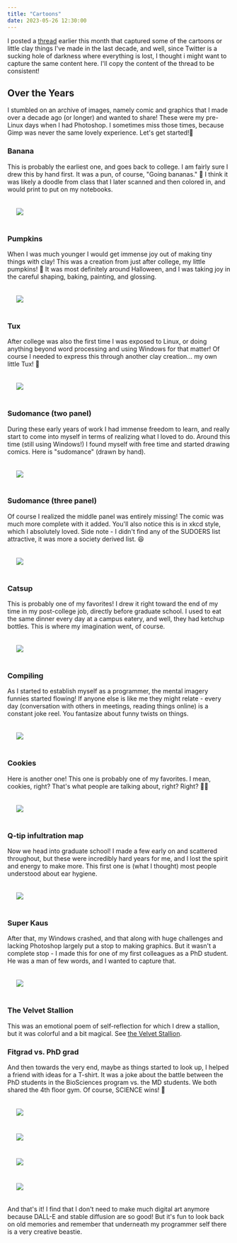 ```yaml
---
title: "Cartoons"
date: 2023-05-26 12:30:00
---
```


I posted a [thread](https://twitter.com/vsoch/status/1652755042309664769) earlier this month that captured some of the cartoons or little clay things I've made in the last decade, and well, since Twitter is a sucking hole of darkness where everything is lost, I thought i might want to capture the
same content here. I'll copy the content of the thread to be consistent!

## Over the Years

I stumbled on an archive of images, namely comic and graphics that I made over a decade ago (or longer) and wanted to share! These were my pre-Linux days when I had Photoshop. I sometimes miss those times, because Gimp was never the same lovely experience. Let's get started!🧵

### Banana

This is probably the earliest one, and goes back to college. I am fairly sure I drew this by hand first. It was a pun, of course, "Going bananas." 🍌 I think it was likely a doodle from class that I later scanned and then colored in, and would print to put on my notebooks.

<div style="padding:20px">
  <img src="{{ site.baseurl }}/assets/images/posts/cartoons/banana.png">
</div>


### Pumpkins

When I was much younger I would get immense joy out of making tiny things with clay! This was a creation from just after college, my little pumpkins! 🎃 It was most definitely around Halloween, and I was taking joy in the careful shaping, baking, painting, and glossing.

<div style="padding:20px">
  <img src="{{ site.baseurl }}/assets/images/posts/cartoons/pumpkins.jpeg">
</div>


### Tux

After college was also the first time I was exposed to Linux, or doing anything beyond word processing and using Windows for that matter! Of course I needed to express this through another clay creation... my own little Tux! 🐧

<div style="padding:20px">
  <img src="{{ site.baseurl }}/assets/images/posts/cartoons/tux.jpeg">
</div>


### Sudomance (two panel)

During these early years of work I had immense freedom to learn, and really start to come into myself in terms of realizing what I loved to do. Around this time (still using Windows!) I found myself with free time and started drawing comics. Here is "sudomance" (drawn by hand).

<div style="padding:20px">
  <img src="{{ site.baseurl }}/assets/images/posts/cartoons/sudomance.jpeg">
</div>

### Sudomance (three panel)

Of course I realized the middle panel was entirely missing! The comic was much more complete with it added. You'll also notice this is in xkcd style, which I absolutely loved. Side note - I didn't find any of the SUDOERS list attractive, it was more a society derived list. 😆

<div style="padding:20px">
  <img src="{{ site.baseurl }}/assets/images/posts/cartoons/sudomance.png">
</div>

### Catsup

This is probably one of my favorites! I drew it right toward the end of my time in my post-college job, directly before graduate school. I used to eat the same dinner every day at a campus eatery, and well, they had ketchup bottles. This is where my imagination went, of course.

<div style="padding:20px">
  <img src="{{ site.baseurl }}/assets/images/posts/cartoons/catsup.jpeg">
</div>


### Compiling

As I started to establish myself as a programmer, the mental imagery funnies started flowing! If anyone else is like me they might relate - every day (conversation with others in meetings, reading things online) is a constant joke reel. You fantasize about funny twists on things.

<div style="padding:20px">
  <img src="{{ site.baseurl }}/assets/images/posts/cartoons/compiling.png">
</div>


### Cookies

Here is another one! This one is probably one of my favorites. I mean, cookies, right? That's what people are talking about, right? Right? 🍪😆

<div style="padding:20px">
  <img src="{{ site.baseurl }}/assets/images/posts/cartoons/cookies.png">
</div>


### Q-tip infultration map

Now we head into graduate school! I made a few early on and scattered throughout, but these were incredibly hard years for me, and I lost the spirit and energy to make more. This first one is (what I thought) most people understood about ear hygiene.

<div style="padding:20px">
  <img src="{{ site.baseurl }}/assets/images/posts/cartoons/qtip.png">
</div>


### Super Kaus

After that, my Windows crashed, and that along with huge challenges and lacking Photoshop largely put a stop to making graphics. But it wasn't a complete stop - I made this for one of my first colleagues as a PhD student. He was a man of few words, and I wanted to capture that.

<div style="padding:20px">
  <img src="{{ site.baseurl }}/assets/images/posts/cartoons/kaus.png">
</div>

### The Velvet Stallion

This was an emotional poem of self-reflection for which I drew a stallion, but it was colorful
and a bit magical. See [the Velvet Stallion](https://vsoch.github.io/2015/the-velvet-stallion/).

### Fitgrad vs. PhD grad

And then towards the very end, maybe as things started to look up, I helped a friend with ideas for a T-shirt. It was a joke about the battle between the PhD students in the BioSciences program vs. the MD students. We both shared the 4th floor gym. Of course, SCIENCE wins! 💪

<div class="row">
 <div class="col-md-2">
  <div style="padding:20px">
    <img src="{{ site.baseurl }}/assets/images/posts/cartoons/fitgrad1.jpeg">
  </div>
  <div style="padding:20px">
    <img src="{{ site.baseurl }}/assets/images/posts/cartoons/fitgrad2.jpeg">
  </div>
 </div>
</div>

<div class="row">
 <div class="col-md-2">
  <div style="padding:20px">
    <img src="{{ site.baseurl }}/assets/images/posts/cartoons/fitgrad3.jpeg">
  </div>
  <div style="padding:20px">
    <img src="{{ site.baseurl }}/assets/images/posts/cartoons/fitgrad4.jpeg">
  </div>
 </div>
</div>

And that's it! I find that I don't need to make much digital art anymore because DALL-E and
stable diffusion are so good! But it's fun to look back on old memories and remember
that underneath my programmer self there is a very creative beastie.
